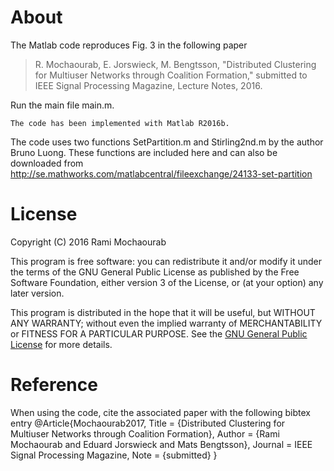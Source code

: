
# About
The Matlab code reproduces Fig. 3 in the following paper

> R. Mochaourab, E. Jorswieck, M. Bengtsson, "Distributed Clustering for Multiuser Networks through Coalition Formation," submitted to IEEE Signal Processing Magazine, Lecture Notes, 2016.

Run the main file main.m.  

    The code has been implemented with Matlab R2016b. 

The code uses two functions SetPartition.m and Stirling2nd.m by the author Bruno Luong. These functions are included here and can also be downloaded from http://se.mathworks.com/matlabcentral/fileexchange/24133-set-partition

# License

Copyright (C) 2016 Rami Mochaourab

This program is free software: you can redistribute it and/or modify
it under the terms of the GNU General Public License as published by
the Free Software Foundation, either version 3 of the License, or
(at your option) any later version.

This program is distributed in the hope that it will be useful,
but WITHOUT ANY WARRANTY; without even the implied warranty of
MERCHANTABILITY or FITNESS FOR A PARTICULAR PURPOSE.  See the
[GNU General Public License](gpl.md) for more details.

# Reference

When using the code, cite the associated paper with the following bibtex entry
    @Article{Mochaourab2017,
    Title                    = {Distributed Clustering for Multiuser Networks through Coalition Formation},
    Author                   = {Rami Mochaourab and Eduard Jorswieck and Mats Bengtsson},
    Journal                  = IEEE Signal Processing Magazine,
    Note                     = {submitted}
}
